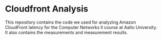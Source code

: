 # Cloudfront Analysis
This repository contains the code we used for analyzing Amazon CloudFront latency for the Computer Networks II course at Aalto University. It also contains the measurements and measurement results.
